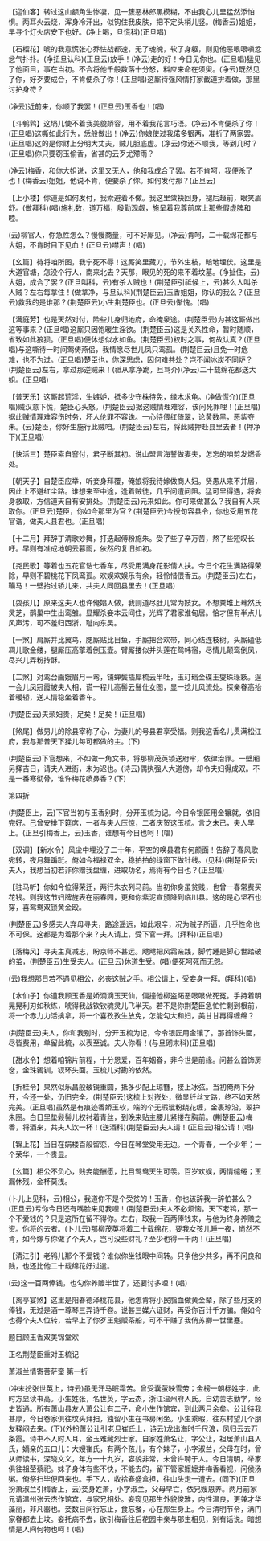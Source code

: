 <!-- { "loadSidebar": true } -->
【迎仙客】转过这山额角生惨凄，见一簇恶林郎黑模糊，不由我心儿里猛然添怕惧。两耳火云烧，浑身冷汗出，似钩住我皮肤，把不定头梢儿竖。(梅香云)姐姐，早寻个灯火店安下也好。(净上喝，旦慌科)(正旦唱)

【石榴花】唬的我意慌张心乔怯战都速，无了魂魄，软了身躯，则见他恶哏哏嗔忿忿气扑扑。(净扭旦认科)(正旦云)放手！(净云)走的好！今日见你也。(正旦唱)猛见了他面目，事在当初。不合将他千般数落十分怒，料应来命在须臾。(净云)既然见了你，好歹要成合，不肯便杀了你！(正旦唱)这厮待强风情打家截道拚着做，那里讨护身符？

(净云)近前来，你顺了我罢！(正旦云)玉香也！(唱)

【斗鹌鹑】这埚儿使不着我美貌娇容，用不着我花言巧浯。(净云)不肯便杀了你！(正旦唱)这嘶如此行为，恁般做出！(净云)你娘使过我偌多银两，准折了两家罢。(正旦唱)这的是你财上分明大丈夫，贼儿胆底虚。(净云)你还不顺我，等到几时？(正旦唱)你只要窃玉偷香，省甚的云歹尤殢雨？

(净云)梅香，和你大姐说，这里又无人，他和我成合了罢。若不肯呵，我便杀了也！(梅香云)姐姐，他说不肯，便要杀了你。如何发付那？(正旦云)

【上小楼】你道是如何发付，我索避着不做。我这里敛袂回身，褪后趋前，眼笑眉舒。(做拜科)(唱)施礼数，道万福，殷勤观觑，施呈着我尊前席上那些假虚脾和睦。

(云)柳官人，你急性怎么？慢慢商量，可不好厮见。(净云)肯呵，二十载绵花都与大姐，不肯时目下见血！(正旦云)噤声！(唱)

【幺篇】待将咱所图，我宁死不辱！这厮笑里藏刀，节外生枝，暗地埋伏。这里是大道官塘，怎没个行人，南来北去？天那，眼见的死的来不着坟墓。(净扯住，云)大姐，成合了罢？(正旦叫科，云)有杀人贼也！(荆楚臣引祗候上，云)甚么人叫杀人贼？左右每拿住！(做拿净，与旦认科)(荆楚臣云)玉香姐姐，你认的我么？(正旦云)救我的是谁那？(荆楚臣云)小生荆楚臣也。(正旦云)惭愧。(唱)

【满庭芳】也是天然对付，险些儿身归地府，命掩泉途。(荆楚臣云)为甚这厮做出这等事来？(正旦唱)这厮只因饱暖生淫欲。(荆楚臣云)这是关系性命，暂时随顺，省致如此狼狈。(正旦唱)便休想似水如鱼。(荆楚臣云)权时之事，何故认真？(正旦唱)与这嘶待一时间莺俦燕侣，我情愿尽世儿凤只鸾孤。(荆楚巨云)且免一时危难，也不为过。(正旦唱)楚臣也，你深思虑，因何难共处？岂不闻冰炭不同炉？(荆楚臣云)左右，拿过那逆贼来！(祗从拿净跪，旦骂介)(净云)二十载绵花都送大姐。(正旦唱)

【普天乐】这厮起荒淫，生嫉妒，抵多少守株待免，缘木求龟。(净做慌介)(正旦唱)贼汉意下慌，楚臣心头怒。(荆楚臣云)据这贼情理难容，该问死罪哩！(正旦唱)据此贼情理难容伤时务，坏人伦罪不容诛。一心待偎红倚翠，论黄数黑，恶紫夺朱。(云)楚臣，你好生施行此贼咱。(荆楚臣云)左右，将此贼押赴县里去者！(押净下)(正旦唱)

【快活三】楚臣索自窨付，君子断其初。说山盟言海誓做妻夫，怎忘的咱剪发燃香处。

【朝天子】自楚臣应举，听妾身拜覆，俺娘将我待嫁做商人妇。贤愚从来不并居，因此上不避红尘路。谁想来至中途，逢着贼徒，几乎问遭问阻。猛可里得遇，将妾身救取，方信道天自有安排处。(荆楚臣云)元来如此。你可来做甚么？我自有人来取你。(正旦云)楚臣，你如今那里为官？(荆楚臣云)今授句容县令，你也受用五花官诰，做夫人县君也。(正旦唱)

【十二月】拜辞丁清歌妙舞，打迭起傅粉施朱。受了些了辛万苦，熬了些短叹长吁。早则有准成地朝云暮雨，依然的复旧如初。

【尧民歌】等着也五花官诰七香车，尽受用满身花影倩人扶。今日个花生满路得荣除，早则不碧桃花下凤鸾孤。欢娱欢娱乐有余，轻怜惜偎香五。(荆楚臣云)左右，鞴马！一壁抬过轿儿来，共夫人同回县里去！(正旦唱)

【耍孩儿】原来这夫人也许俺娼人做，我则道尽肚儿常为妓女。不想粪堆上蓦然氏灵芝，鹊巢中生出鸾雏。显耀杀妾本云间住，光辉了君家淮甸居。恰才但有半点儿风声污，可不羞归西浙，耻向东吴。

【一煞】肩厮并比翼鸟，腮厮贴比目鱼，手厮把合欢带，同心结连枝树。头厮磕低凋儿歌金缕，腿厮压高擎着倒玉壶。臂厮搂似并头莲在鸳帏宿，尽情儿颠鸾倒凤，尽兴儿弄粉抟酥。

【二煞】对鸾台画娥眉月一弯，铺蝉鬓插犀梳云半吐，玉玎珰金碟王燮珠琭簌。逞一会儿凤冠霞帔夫人相，谎一程儿高髻云鬟仕女图，显一捻儿风流处。探亲眷高抬着暖轿，送人情稳坐着香车。

(荆楚臣云)夫荣妇贵，足矣！足矣！(正旦唱)

【煞尾】做男儿的除县宰称了心，为妻儿的号县君享受福。则我这香名儿贯满松江府，我与那普天下猱儿每可都做的主。(下)

(荆楚臣云)下官想来，不如做一角文书，将那柳茂英锁送府牢，依律治罪。一壁厢另择吉日，请夫人进衙，未为迟也。(诗云)偶执强人大道傍，却令夫妇得成双。不是一番寒彻骨，谁许梅花喷鼻香？(下)


第四折

(荆楚臣上，云)下官当初与玉香别时，分开玉梳为记。今日令银匠用金镶就，依旧完好。己曾安排下筵席，一者与夫人压惊，二者庆贺这玉梳。言之未已，夫人早上。(正旦引梅香上，云)玉香，谁想有今日也呵！(唱)

【双调】【新水令】风尘中埋没了二十年，平空的唤县君有何颜面！告辞了春风歌宛转，夜月舞蹁跹。俺如今福禄双全，稳拍拍的绿窗下做针线。(见科)(荆楚臣云)夫人，我想当初若非你赠我盘缠，进取功名，焉得有今日也？(正旦唱)

【驻马听】你如今位得荣迁，两行朱衣列马前。当初你身虽贫贱，也曾一春常费买花钱。则我这节妇牌旌表在丽春园，更和你紫泥宣颁降到临川县。这的是心坚石也穿，喜鸳鸯双锁黄金殴。

(荆楚臣云)多感夫人弃母寻夫，路途遥远，如此艰辛，况为贼子所逼，几乎性命也不可保。这都是为着那个来？夫人请上，受下官一拜。(拜科)(正旦唱)

【落梅风】寻夫主真减志，盼京师不甚远。飕飕把风霜亲践，脚竹踵是脚心世踏破的茧，(荆楚臣云)生受夫人。(正旦云)休道生受。(唱)便死呵死而无怨。

(云)我想那日若不遇见相公，必丧这贼之手。相公请上，受妾身一拜。(拜科)(唱)

【水仙子】你道我顾玉香是娇滴滴玉天仙，偏撞他柳盗跖恶哏哏做死冤。手持着明晃晃利刃如秋练，唬得我战钦钦魂灵儿飞半天。若不是你荆楚臣急忙忙剩到根前，将一个赤力力活擒拿，将一个喜孜孜生放免，怎能勾大和妇，美甘甘再得缠绵？

(荆楚臣云)夫人，你和我别时，分开玉梳为记，今令银匠用金镶了。那首饰头面，尽皆费用，单留此梳，以表至诚。夫人你看！(与旦砌末科)(正旦唱)

【甜水令】想着咱锦片前程，十分恩爱，百年姻眷，非今世是前缘。问甚么首饰房奁，金珠镯钏，钗环头面。玉梳儿对勘的依然。

【折桂令】果然似乐昌般破镜重圆，抵多少配上琼簪，接上冰弦。当初俺两下分开，今还一处，仍旧完全。(荆楚臣云)这梳上对嵌处，微显纤丝文路，终不如天然完美。(正旦唱)虽然是有痕迹香娇玉软，端的个无瑕玼粉绕花缠，金裹琼沿，翠护朱圈。白日里垫鬏髻儿权衬着青丝，到晚来贴主腰儿紧搂在胸前。(荆楚臣云)梅香，将酒来，共夫人饮一杯！(送酒科)(荆楚臣云)夫人请！(正旦云)相公请！(唱)

【锦上花】当日在娟楼百般留恋，今日在琴堂受用无边。一个青春，一个少年；一个荣华，一个贵显。

【幺篇】相公不负心，贱妾能酬愿，比目鸳鸯天生可羡。百岁欢娱，两情缱绻；玉漏休残，金杯莫浅。

(卜儿上见科，云)相公，我道你不是个受贫的！玉香，你也该辞我一辞怕甚么？(正旦云)亏你今日还有嘴脸来见我哩！(荆楚臣云)夫人不必烦恼。天下老鸨，那一个不爱钱的？只是这所在留不得你。左右，取我一百两俸钱来，与他为终身养赡之资。你将的去者。(卜儿云)那柳茂英将着二十载绵花，要我女孩儿睡一夜，尚然不肯，如今嫁与你做了个夫人，岂可没些财礼？至少也得一千两！(正旦唱)

【清江引】老鸨儿那个不爱钱？谁似你坐钱眼中间转。只争他少共多，再不问良和贱，也还比他二十载绵花好过遣。

(云)这一百两俸钱，也勾你养赡半世了，还要讨多哩！(唱)

【离亭宴煞】这里是阳春德泽桃花县，他怎肯将小民脂血做黄金辇，除了些月支的俸钱，无过是酒一尊琴三弄诗千卷。说甚三媒六证财，再受你百计千方骗。俺如今也得个夫人位转，若早上了你歹王魁贩茶船，可不干赚了我俏苏卿一世里蹇。

题目顾玉香双美锦堂欢

正名荆楚臣重对玉梳记
　




萧淑兰情寄菩萨蛮
第一折

(冲末扮张世英上，诗云)虽无汗马眠霜苦。曾受囊萤映雪劳；金榜一朝标姓字，此时方显读书高。小生姓张，名世英，字云杰，浙江温州府人氏。自幼苦志勤学，经史皆通。所有萧山县友人萧公让有二子，命小生作馆宾，到此两月余矣。公让待我甚厚，今日卷家俱往坟头拜扫，独留小生在书房闲坐。小生乘暇，往东村望几个朋友释闷去来。(下)(外扮萧公让引老旦崔氏上，诗云)龙出海时千尺浪，凤归云去万条霞。诗书不入时人耳，金玉难藏烈士家。自家姓萧名让，字公让，祖居萧山县人氏，嫡亲的五口儿：大嫂崔氏，有两个孩儿，有个妹子，小字淑兰，父母在时，曾从师读书，深晓文义，年方一十九岁，容貌非常，未曾许聘于人。今日清明，举家俱往祖茔蔡祀。妹子身体有些不快，不能去的，留下管家嬷嬷并梅香看视，问侯汤粥。俺祭扫毕便回来也。手下人，收拾春盛盒担，往山头走一遭去。(同下)(正旦扮萧淑兰引梅香上，云)妾身姓萧，小字淑兰，父母早亡，依兄嫂恩养。两月前家兄请温州张云杰作馆宾，与家兄相处。妾窥见那生外貌俊雅，内性温良，更兼才华藻丽，非凡器也。妾数日间行忘止，食忘餐，心在那生身上。今日清明节令，满门家眷都去上坟。妾托病不去，欲引梅香往后花园中亲与那生相见，别有话说。暗想情是人间何物也呵！(唱)

